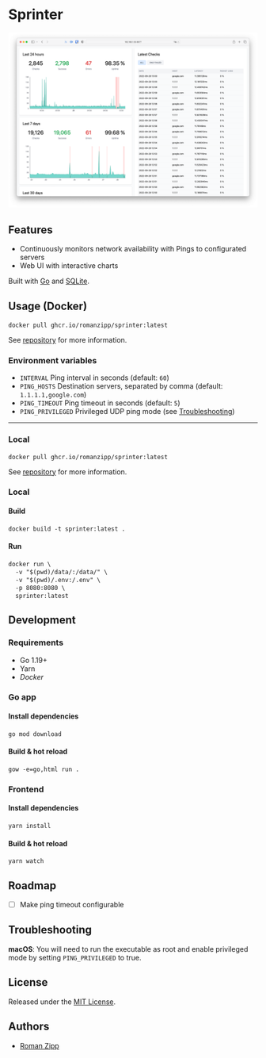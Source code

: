 # Sprinter

![](preview.png)

## Features

- Continuously monitors network availability with Pings to configurated servers
- Web UI with interactive charts

Built with [Go](https://go.dev/) and [SQLite](https://sqlite.org/).

## Usage (Docker)

```
docker pull ghcr.io/romanzipp/sprinter:latest
```

See [repository](https://github.com/romanzipp/Sprinter/pkgs/container/sprinter) for more information.

### Environment variables

- `INTERVAL` Ping interval in seconds (default: `60`)
- `PING_HOSTS` Destination servers, separated by comma (default: `1.1.1.1,google.com`)
- `PING_TIMEOUT` Ping timeout in seconds (default: `5`)
- `PING_PRIVILEGED` Privileged UDP ping mode (see [Troubleshooting](#troubleshooting))

---

### Local

```
docker pull ghcr.io/romanzipp/sprinter:latest
```

See [repository](https://github.com/romanzipp/Sprinter/pkgs/container/sprinter) for more information.

### Local

#### Build

```shell
docker build -t sprinter:latest .
```

#### Run

```shell
docker run \
  -v "$(pwd)/data/:/data/" \
  -v "$(pwd)/.env:/.env" \
  -p 8080:8080 \
  sprinter:latest
```

## Development

### Requirements

- Go 1.19+
- Yarn
- _Docker_

### Go app

#### Install dependencies

```
go mod download
```

#### Build & hot reload

```shell
gow -e=go,html run .
```

### Frontend

#### Install dependencies

```
yarn install
```

#### Build & hot reload

```shell
yarn watch
```
## Roadmap

- [ ] Make ping timeout configurable

## Troubleshooting

**macOS**: You will need to run the executable as root and enable privileged mode by setting `PING_PRIVILEGED` to true.

## License

Released under the [MIT License](LICENSE.md).

## Authors

- [Roman Zipp](https://github.com/romanzipp)
